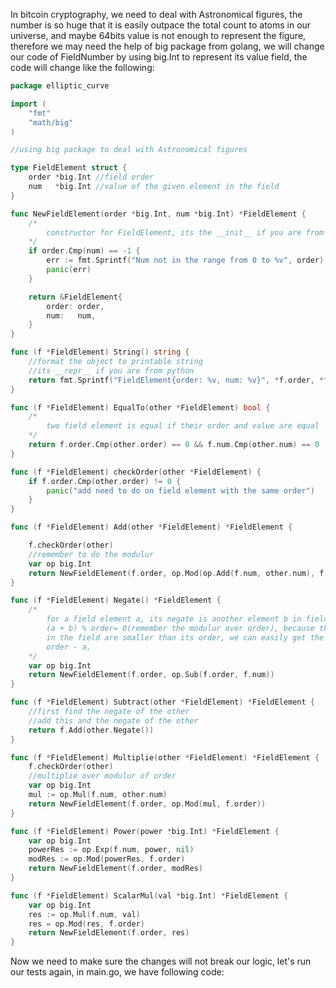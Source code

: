 In bitcoin cryptography, we need to deal with Astronomical figures, the number is so huge that it is easily outpace the total count to atoms in our universe, and maybe 64bits value is 
not enough to represent the figure, therefore we may need the help of big package from golang, we will change our code of FieldNumber by using big.Int to represent its value field,
the code will change like the following:
```go
package elliptic_curve

import (
	"fmt"
	"math/big"
)

//using big package to deal with Astronomical figures

type FieldElement struct {
	order *big.Int //field order
	num   *big.Int //value of the given element in the field
}

func NewFieldElement(order *big.Int, num *big.Int) *FieldElement {
	/*
		constructor for FieldElement, its the __init__ if you are from python
	*/
	if order.Cmp(num) == -1 {
		err := fmt.Sprintf("Num not in the range from 0 to %v", order)
		panic(err)
	}

	return &FieldElement{
		order: order,
		num:   num,
	}
}

func (f *FieldElement) String() string {
	//format the object to printable string
	//its __repr__ if you are from python
	return fmt.Sprintf("FieldElement{order: %v, num: %v}", *f.order, *f.num)
}

func (f *FieldElement) EqualTo(other *FieldElement) bool {
	/*
		two field element is equal if their order and value are equal
	*/
	return f.order.Cmp(other.order) == 0 && f.num.Cmp(other.num) == 0
}

func (f *FieldElement) checkOrder(other *FieldElement) {
	if f.order.Cmp(other.order) != 0 {
		panic("add need to do on field element with the same order")
	}
}

func (f *FieldElement) Add(other *FieldElement) *FieldElement {

	f.checkOrder(other)
	//remember to do the modulur
	var op big.Int
	return NewFieldElement(f.order, op.Mod(op.Add(f.num, other.num), f.order))
}

func (f *FieldElement) Negate() *FieldElement {
	/*
		for a field element a, its negate is another element b in field such that
		(a + b) % order= 0(remember the modulur over order), because the value of element
		in the field are smaller than its order, we can easily get the negate of a by
		order - a,
	*/
	var op big.Int
	return NewFieldElement(f.order, op.Sub(f.order, f.num))
}

func (f *FieldElement) Subtract(other *FieldElement) *FieldElement {
	//first find the negate of the other
	//add this and the negate of the other
	return f.Add(other.Negate())
}

func (f *FieldElement) Multiplie(other *FieldElement) *FieldElement {
	f.checkOrder(other)
	//multiplie over modulur of order
	var op big.Int
	mul := op.Mul(f.num, other.num)
	return NewFieldElement(f.order, op.Mod(mul, f.order))
}

func (f *FieldElement) Power(power *big.Int) *FieldElement {
	var op big.Int
	powerRes := op.Exp(f.num, power, nil)
	modRes := op.Mod(powerRes, f.order)
	return NewFieldElement(f.order, modRes)
}

func (f *FieldElement) ScalarMul(val *big.Int) *FieldElement {
	var op big.Int
	res := op.Mul(f.num, val)
	res = op.Mod(res, f.order)
	return NewFieldElement(f.order, res)
}
```
Now we need to make sure the changes will not break our logic, let's run our tests again, in main.go, we have following code:
```go

```

